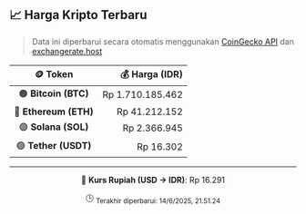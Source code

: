

<!-- HARGA_KRIPTO -->
## 📈 Harga Kripto Terbaru

> Data ini diperbarui secara otomatis menggunakan [CoinGecko API](https://www.coingecko.com/) dan [exchangerate.host](https://exchangerate.host/)

<div align="center">

| 🪙 Token | 💰 Harga (IDR) |
|:------:|---------------:|
| 🟠 **Bitcoin (BTC)**   | Rp 1.710.185.462 |
| 🔵 **Ethereum (ETH)**  | Rp 41.212.152 |
| 🟣 **Solana (SOL)**    | Rp 2.366.945 |
| 🟢 **Tether (USDT)**   | Rp 16.302 |

---

💱 **Kurs Rupiah (USD → IDR)**: Rp 16.291

🕒 <sub>Terakhir diperbarui: 14/6/2025, 21.51.24</sub>

</div>
<!-- /HARGA_KRIPTO -->